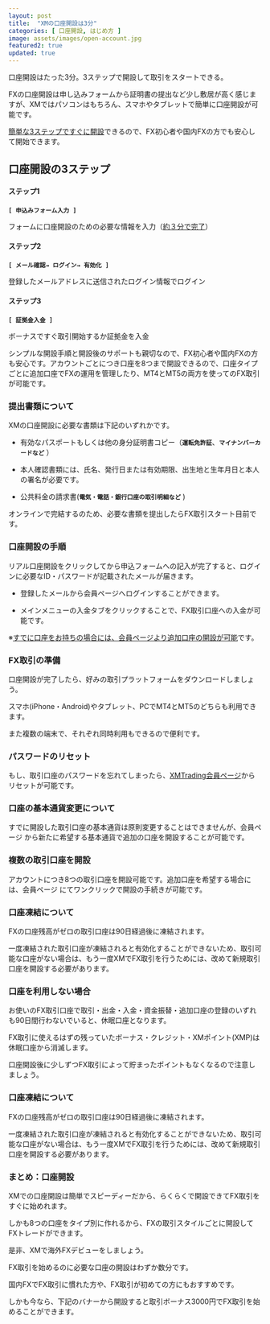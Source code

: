 ```yaml
---
layout: post
title:  "XMの口座開設は3分"
categories: [ 口座開設, はじめ方 ]
image: assets/images/open-account.jpg
featured2: true
updated: true
---
```


口座開設はたった3分。3ステップで開設して取引をスタートできる。


FXの口座開設は申し込みフォームから証明書の提出など少し敷居が高く感じますが、XMではパソコンはもちろん、スマホやタブレットで簡単に口座開設が可能です。


[簡単な3ステップですぐに開設]()できるので、FX初心者や国内FXの方でも安心して開始できます。



## 口座開設の3ステップ

#### ステップ1 

__`[ 申込みフォーム入力 ]`__


フォームに口座開設のための必要な情報を入力（[約３分で完了]()）


#### ステップ2

__`[ メール確認→ ログイン→ 有効化 ]`__


登録したメールアドレスに送信されたログイン情報でログイン


#### ステップ3

__`[ 証拠金入金 ]`__

ボーナスですぐ取引開始するか証拠金を入金



シンプルな開設手順と開設後のサポートも親切なので、FX初心者や国内FXの方も安心です。アカウントごとにつき口座を8つまで開設できるので、口座タイプごとに追加口座でFXの運用を管理したり、MT4とMT5の両方を使ってのFX取引が可能です。



### 提出書類について


XMの口座開設に必要な書類は下記のいずれかです。

+ 有効なパスポートもしくは他の身分証明書コピー（__`運転免許証`__、__`マイナンバーカードなど`__ ）

+ 本人確認書類には、氏名、発行日または有効期限、出生地と生年月日と本人の署名が必要です。

+ 公共料金の請求書(__`電気・電話・銀行口座の取引明細など`__ )


オンラインで完結するのため、必要な書類を提出したらFX取引スタート目前です。



### 口座開設の手順


リアル口座開設をクリックしてから申込フォームへの記入が完了すると、ログインに必要なID・パスワードが記載されたメールが届きます。

+ 登録したメールから会員ページへログインすることができます。

+ メインメニューの入金タブをクリックすることで、FX取引口座への入金が可能です。

※[すでに口座をお持ちの場合には、会員ページより追加口座の開設が可能]()です。



### FX取引の準備


口座開設が完了したら、好みの取引プラットフォームをダウンロードしましょう。

スマホ(iPhone・Android)やタブレット、PCでMT4とMT5のどちらも利用できます。

また複数の端末で、それぞれ同時利用もできるので便利です。



### パスワードのリセット


もし、取引口座のパスワードを忘れてしまったら、<a href="https://clicks.affstrack.com/c?c=550036&l=ja&p=22">XMTrading会員ページ</a>からリセットが可能です。




### 口座の基本通貨変更について

すでに開設した取引口座の基本通貨は原則変更することはできませんが、会員ページ  から新たに希望する基本通貨で追加の口座を開設することが可能です。



### 複数の取引口座を開設

アカウントにつき8つの取引口座を開設可能です。追加口座を希望する場合には、会員ページ  にてワンクリックで開設の手続きが可能です。

 

### 口座凍結について

FXの口座残高がゼロの取引口座は90日経過後に凍結されます。

一度凍結された取引口座が凍結されると有効化することができないため、取引可能な口座がない場合は、もう一度XMでFX取引を行うためには、改めて新規取引口座を開設する必要があります。



### 口座を利用しない場合

お使いのFX取引口座で取引・出金・入金・資金振替・追加口座の登録のいずれも90日間行わないでいると、休眠口座となります。

FX取引に使えるはずの残っていたボーナス・クレジット・XMポイント(XMP)は休眠口座から消滅します。

口座開設後に少しずつFX取引によって貯まったポイントもなくなるので注意しましょう。



### 口座凍結について

FXの口座残高がゼロの取引口座は90日経過後に凍結されます。

一度凍結された取引口座が凍結されると有効化することができないため、取引可能な口座がない場合は、もう一度XMでFX取引を行うためには、改めて新規取引口座を開設する必要があります。




### まとめ：口座開設
XMでの口座開設は簡単でスピーディーだから、らくらくで開設できてFX取引をすぐに始めれます。

しかも8つの口座をタイプ別に作れるから、FXの取引スタイルごとに開設してFXトレードができます。

是非、XMで海外FXデビューをしましょう。

FX取引を始めるのに必要な口座の開設はわずか数分です。

国内FXでFX取引に慣れた方や、FX取引が初めての方にもおすすめです。

しかも今なら、下記のバナーから開設すると取引ボーナス3000円でFX取引を始めることができます。